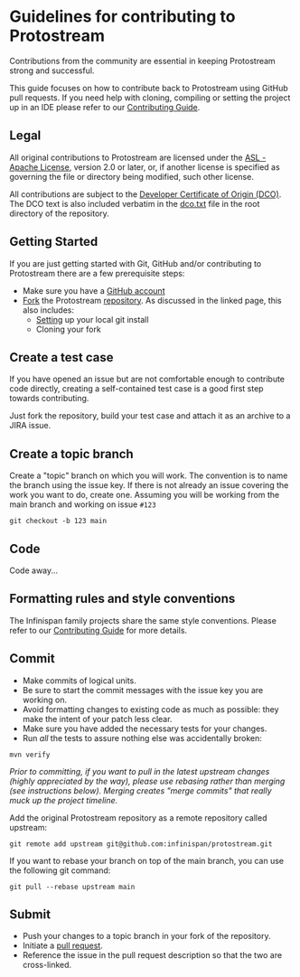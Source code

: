 Guidelines for contributing to Protostream
====

Contributions from the community are essential in keeping Protostream strong and successful.

This guide focuses on how to contribute back to Protostream using GitHub pull requests.
If you need help with cloning, compiling or setting the project up in an IDE please refer to our [Contributing Guide](https://infinispan.org/docs/dev/titles/contributing/contributing.html).

## Legal

All original contributions to Protostream are licensed under the
[ASL - Apache License](https://www.apache.org/licenses/LICENSE-2.0),
version 2.0 or later, or, if another license is specified as governing the file or directory being
modified, such other license.

All contributions are subject to the [Developer Certificate of Origin (DCO)](https://developercertificate.org/).
The DCO text is also included verbatim in the [dco.txt](dco.txt) file in the root directory of the repository.

## Getting Started

If you are just getting started with Git, GitHub and/or contributing to Protostream there are a
few prerequisite steps:

* Make sure you have a [GitHub account](https://github.com/signup/free)
* [Fork](https://help.github.com/articles/fork-a-repo/) the Protostream [repository](https://github.com/infinispan/protostream).
As discussed in the linked page, this also includes:
    * [Setting](https://help.github.com/articles/set-up-git) up your local git install
    * Cloning your fork

## Create a test case

If you have opened an issue but are not comfortable enough to contribute code directly, creating a self-contained test case is a good first step towards contributing.

Just fork the repository, build your test case and attach it as an archive to a JIRA issue.

## Create a topic branch

Create a "topic" branch on which you will work.  The convention is to name the branch
using the issue key.  If there is not already an issue covering the work you
want to do, create one.  Assuming you will be working from the main branch and working
on issue `#123`
```shell
git checkout -b 123 main
```

## Code

Code away...

## Formatting rules and style conventions

The Infinispan family projects share the same style conventions. Please refer to our [Contributing Guide](https://infinispan.org/docs/dev/titles/contributing/contributing.html) for more details.

## Commit

* Make commits of logical units.
* Be sure to start the commit messages with the issue key you are working on. 
* Avoid formatting changes to existing code as much as possible: they make the intent of your patch less clear.
* Make sure you have added the necessary tests for your changes.
* Run _all_ the tests to assure nothing else was accidentally broken:

```shell
mvn verify
```

_Prior to committing, if you want to pull in the latest upstream changes (highly
appreciated by the way), please use rebasing rather than merging (see instructions below).  Merging creates
"merge commits" that really muck up the project timeline._

Add the original Protostream repository as a remote repository called upstream:
```shell
git remote add upstream git@github.com:infinispan/protostream.git
```

If you want to rebase your branch on top of the main branch, you can use the following git command:
```shell
git pull --rebase upstream main
```

## Submit
* Push your changes to a topic branch in your fork of the repository.
* Initiate a [pull request](http://help.github.com/send-pull-requests/).
* Reference the issue in the pull request description so that the two are cross-linked.
